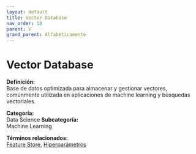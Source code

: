 ```yaml
---
layout: default
title: Vector Database
nav_order: 18
parent: V
grand_parent: Alfabéticamente
---
```


# Vector Database

**Definición:**  
Base de datos optimizada para almacenar y gestionar vectores, comúnmente utilizada en aplicaciones de machine learning y búsquedas vectoriales.

**Categoría:**  
Data Science 
**Subcategoría:**  
Machine Learning

**Términos relacionados:**  
[Feature Store](https://maleniski.github.io/diccionario-angl-tec-mx/docs/alfabeticamente/F/feature-store.html), [Hiperparámetros](https://maleniski.github.io/diccionario-angl-tec-mx/docs/alfabeticamente/H/hiperparmetros.html)
